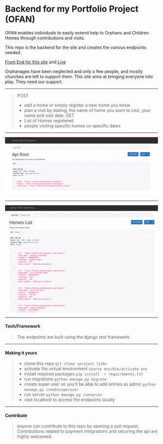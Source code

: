 # Backend for my Portfolio Project (OFAN)

OFAN enables individuals to easily extend help to Orphans and Children Homes through contributions and visits.

This repo is the backend for the site and creates the various endpoints needed.

[Front End for this site](https://github.com/kiminzajnr/PortfolioProject-Frontend) and [Live](https://kiminzajnr.github.io/PortfolioProject-Frontend/)

Orphanages have been neglected and only a few people, and mostly churches are left to support them. This site aims at bringing everyone into play. They need our support.



---

> POST
> - add a home or simply register a new home you know
> - plan a visit by stating; the name of home you want to visit, your name and visit date.
> GET
> - List of Homes registered
> - people visiting specific homes on specific dates

---

![Api root!](img/apiroot.png "api root")

---

![Homes list!](img/homelist.png "homes list")

---

#### Tech/Framework

> The endpoints are built using the django rest framework

---

#### Making it yours
> - clone this repo `git clone <project link>`
> - activate the virtual environment `source env/bin/activate env`
> - install required packages `pip install -r requirements.txt`
> - run migrations `python manage.py migrate`
> - create super user so you'll be able to add entries as admin `python manage.py createsuperuser`
> - run server `python manage.py runserver`
> - visit localhost to access the endpoints locally

---

#### Contribute

> anyone can contribute to this repo by opening a pull request. Contributions related to payment integrations and securing the api are highly welcomed.

